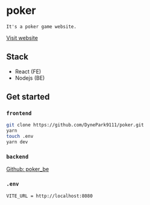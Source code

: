 # poker

    It's a poker game website.

[Visit website](https://game.dynedyne.com)

## Stack

- React (FE)
- Nodejs (BE)

## Get started

### `frontend`

```bash
git clone https://github.com/DynePark9111/poker.git
yarn
touch .env
yarn dev

```

### `backend`

[Github: poker_be ](https://github.com/DynePark9111/poker_be)

### `.env`

```
VITE_URL = http://localhost:8080
```
